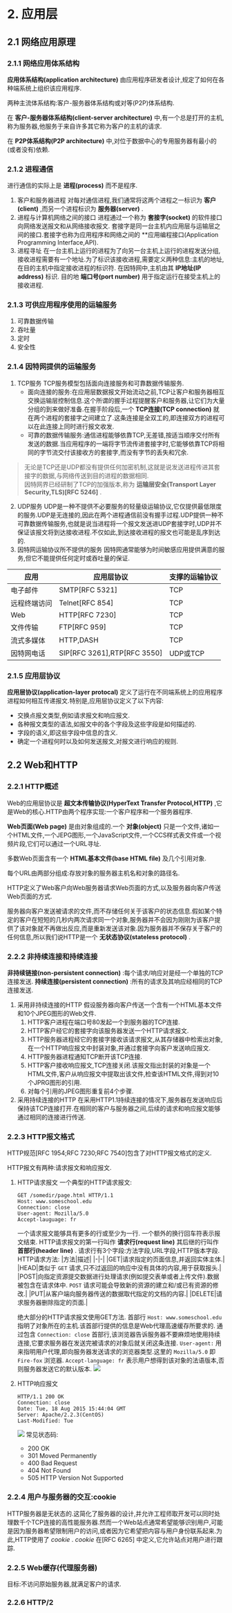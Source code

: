 # 2. 应用层

## 2.1 网络应用原理

### 2.1.1 网络应用体系结构

**应用体系结构(application architecture)** 由应用程序研发者设计,规定了如何在各种端系统上组织该应用程序.

两种主流体系结构:客户-服务器体系结构或对等(P2P)体系结构.

在 **客户-服务器体系结构(client-server architecture)** 中,有一个总是打开的主机,称为服务器,他服务于来自许多其它称为客户的主机的请求.

在 **P2P体系结构(P2P architecture)** 中,对位于数据中心的专用服务器有最小的(或者没有)依赖.

### 2.1.2 进程通信

进行通信的实际上是 **进程(process)** 而不是程序.

1. 客户和服务器进程
   对每对通信进程,我们通常将这两个进程之一标识为 **客户(client)** ,而另一个进程标识为 **服务器(server)** .
2. 进程与计算机网络之间的接口
   进程通过一个称为 **套接字(socket)** 的软件接口向网络发送报文和从网络接收报文.
   套接字是同一台主机内应用层与运输层之间的接口.套接字也称为应用程序和网络之间的 **应用编程接口(Application Programming Interface,API).
3. 进程寻址
   在一台主机上运行的进程为了向另一台主机上运行的进程发送分组,接收进程需要有一个地址.为了标识该接收进程,需要定义两种信息:主机的地址,在目的主机中指定接收进程的标识符.
   在因特网中,主机由其 **IP地址(IP address)** 标识.
   目的地 **端口号(port number)** 用于指定运行在接受主机上的接收进程.

### 2.1.3 可供应用程序使用的运输服务

1. 可靠数据传输
2. 吞吐量
3. 定时
4. 安全性

### 2.1.4 因特网提供的运输服务

1. TCP服务
   TCP服务模型包括面向连接服务和可靠数据传输服务.
   * 面向连接的服务:在应用层数据报文开始流动之前,TCP让客户和服务器相互交换运输层控制信息.这个所谓的握手过程提醒客户和服务器,让它们为大量分组的到来做好准备.在握手阶段后,一个 **TCP连接(TCP connection)** 就在两个进程的套接字之间建立了.这条连接是全双工的,即连接双方的进程可以在此连接上同时进行报文收发.
   * 可靠的数据传输服务:通信进程能够依靠TCP,无差错,按适当顺序交付所有发送的数据.当应用程序的一端将字节流传进套接字时,它能够依靠TCP将相同的字节流交付该接收方的套接字,而没有字节的丢失和冗余.  
  > 无论是TCP还是UDP都没有提供任何加密机制,这就是说发送进程传进其套接字的数据,与网络传送到目的进程的数据相同.  
  > 因特网界已经研制了TCP的加强版本,称为 **运输层安全(Transport Layer Security,TLS)[RFC 5246]** .
2. UDP服务
   UDP是一种不提供不必要服务的轻量级运输协议,它仅提供最低限度的服务.UDP是无连接的,因此在两个进程通信前没有握手过程.UDP提供一种不可靠数据传输服务,也就是说当进程将一个报文发送进UDP套接字时,UDP并不保证该报文将到达接收进程.不仅如此,到达接收进程的报文也可能是乱序到达的.
3. 因特网运输协议所不提供的服务
   因特网通常能够为时间敏感应用提供满意的服务,但它不能提供任何定时或吞吐量的保证.

|应用|应用层协议|支撑的运输协议|
|-|-|-|
|电子邮件|SMTP[RFC 5321]|TCP|
|远程终端访问|Telnet[RFC 854]|TCP|
|Web|HTTP[RFC 7230]|TCP|
|文件传输|FTP[RFC 959]|TCP|
|流式多媒体|HTTP,DASH|TCP|
|因特网电话|SIP[RFC 3261],RTP[RFC 3550]|UDP或TCP|

### 2.1.5 应用层协议

**应用层协议(application-layer protocal)** 定义了运行在不同端系统上的应用程序进程如何相互传递报文.特别是,应用层协议定义了以下内容:
* 交换点报文类型,例如请求报文和响应报文.
* 各种报文类型的语法,如报文中的各个字段及这些字段是如何描述的.
* 字段的语义,即这些字段中信息的含义.
* 确定一个进程何时以及如何发送报文,对报文进行响应的规则.

## 2.2 Web和HTTP

### 2.2.1 HTTP概述

Web的应用层协议是 **超文本传输协议(HyperText Transfer Protocol,HTTP)** ,它是Web的核心.HTTP由两个程序实现:一个客户程序和一个服务器程序.

**Web页面(Web page)** 是由对象组成的.一个 **对象(object)** 只是一个文件,诸如一个HTML文件,一个JEPG图形,一个JavaScript文件,一个CCS样式表文件或一个视频片段,它们可以通过一个URL寻址.

多数Web页面含有一个 **HTML基本文件(base HTML file)** 及几个引用对象.

每个URL由两部分组成:存放对象的服务器主机名和对象的路径名.

HTTP定义了Web客户向Web服务器请求Web页面的方式,以及服务器向客户传送Web页面的方式.

服务器向客户发送被请求的文件,而不存储任何关于该客户的状态信息.假如某个特定的客户在短短的几秒内两次请求同一个对象,服务器并不会因为刚刚为该客户提供了该对象就不再做出反应,而是重新发送该对象.因为服务器并不保存关于客户的任何信息,所以我们说HTTP是一个 **无状态协议(stateless protocol)** .

### 2.2.2 非持续连接和持续连接

**非持续链接(non-persistent connection)** :每个请求/响应对是经一个单独的TCP连接发送.
**持续连接(persistent connection)** :所有的请求及其响应经相同的TCP连接发送.

1. 采用非持续连接的HTTP
   假设服务器向客户传送一个含有一个HTML基本文件和10个JPEG图形的Web文件.
   1. HTTP客户进程在端口号80发起一个到服务器的TCP连接.
   2. HTTP客户经它的套接字向该服务器发送一个HTTP请求报文.
   3. HTTP服务器进程经它的套接字接收该请求报文,从其存储器中检索出对象,在一个HTTP响应报文中封装对象,并通过套接字向客户发送响应报文.
   4. HTTP服务器进程通知TCP断开该TCP连接.
   5. HTTP客户接收响应报文,TCP连接关闭.该报文指出封装的对象是一个HTML文件,客户从响应报文中提取出该文件,检查该HTML文件,得到对10个JPRG图形的引用.
   6. 对每个引用的JPEG图形重复前4个步骤.
2. 采用持续连接的HTTP
   在采用HTTP1.1持续连接的情况下,服务器在发送响应后保持该TCP连接打开.在相同的客户与服务器之间,后续的请求和响应报文能够通过相同的连接进行传送.

### 2.2.3 HTTP报文格式

HTTP规范[RFC 1954;RFC 7230;RFC 7540]包含了对HTTP报文格式的定义.

HTTP报文有两种:请求报文和响应报文.

1. HTTP请求报文
   一个典型的HTTP请求报文:
   ```
   GET /somedir/page.html HTTP/1.1
   Host: www.someschool.edu
   Connection: close
   User-agent: Mozilla/5.0
   Accept-lauguage: fr

   ```
   一个请求报文能够具有更多的行或至少为一行.
   一个额外的换行回车符表示报文结束.
   HTTP请求报文的第一行叫作 **请求行(request line)** 其后继的行叫作 **首部行(header line)** .
   请求行有3个字段:方法字段,URL字段,HTTP版本字段.
   HTTP请求方法:
   |方法|描述|
   |-|-|
   |GET|请求指定的页面信息,并返回实体主体.|
   |HEAD|类似于 `GET` 请求,只不过返回的响应中没有具体的内容,用于获取报头.|
   |POST|向指定资源提交数据进行处理请求(例如提交表单或者上传文件).数据被包含在请求体中. `POST` 请求可能会导致新的资源的建立和/或已有资源的修改.|
   |PUT|从客户端向服务器传送的数据取代指定的文档的内容.|
   |DELETE|请求服务器删除指定的页面.|

   绝大部分的HTTP请求报文使用GET方法.
   首部行 `Host: www.someschool.edu` 指明了对象所在的主机.该首部行提供的信息是Web代理高速缓存所要求的.
   通过包含 `Connection: close` 首部行,该浏览器告诉服务器不要麻烦地使用持续连接,它要求服务器在发送完被请求的对象后就关闭这条连接.
   `User-agent:` 用来指明用户代理,即向服务器发送请求的浏览器类型.这里的 `Mozilla/5.0` 即 `Fire-fox` 浏览器.
   `Accept-language: fr` 表示用户想得到该对象的法语版本,否则服务器发送它的默认版本.
   ![](2.2.3-a.svg)
2. HTTP响应报文
   ```
   HTTP/1.1 200 OK
   Connection: close
   Date: Tue, 18 Aug 2015 15:44:04 GMT
   Server: Apache/2.2.3(CentOS)
   Last-Modified: Tue
   ```
   ![](2.2.3-b.svg)
   常见状态码:
   * 200 OK
   * 301 Moved Permanently
   * 400 Bad Request
   * 404 Not Found
   * 505 HTTP Version Not Supported

### 2.2.4 用户与服务器的交互:cookie

HTTP服务器是无状态的.这简化了服务器的设计,并允许工程师取开发可以同时处理数千个TCP连接的高性能服务器.然而一个Web站点通常希望能够识别用户,可能是因为服务器希望限制用户的访问,或者因为它希望把内容与用户身份联系起来.为此,HTTP使用了 *cookie* . *cookie* 在[RFC 6265] 中定义,它允许站点对用户进行跟踪.

### 2.2.5 Web缓存(代理服务器)

目标:不访问原始服务器,就满足客户的请求.

### 2.2.6 HTTP/2